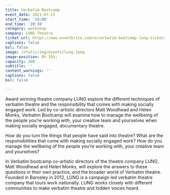 ```yaml
---
title: Verbatim Bootcamp
event_date: 2021-07-23
start_time: '19:00'
end_time: '20:30'
category: workshop
company: LUNG Theatre
ticket_url: https://www.eventbrite.com/e/verbatim-bootcamp-lung-tickets-161284336793
captions: false
bsl: false
image: /static/img/events/lung.jpeg
image-position: 0% 35%;
capacity: 100
subtitle: ''
content_warnings: ''
captions: false
bsl: false

---
```

Award winning theatre company LUNG explore the different techniques of verbatim theatre and the responsibility that comes with making socially engaged work. Led by co-artistic directors Matt Woodhead and Helen Monks, Verbatim Bootcamp will examine how to manage the wellbeing of the people you’re working with, your creative team and yourselves when making socially engaged, documentary theatre.

How do you turn the things that people have said into theatre? What are the responsibilities that come with making socially engaged work? How do you manage the wellbeing of the people you’re working with, your creative team and yourselves?

In Verbatim bootcamp co-artistic directors of the theatre company LUNG, Matt Woodhead and Helen Monks, will explore the answers to these questions in their own practice, and the broader world of Verbatim theatre. Founded in Barnsley in 2012, LUNG is a campaign led verbatim theatre company that tours work nationally. LUNG works closely with different communities to make verbatim theatre and hidden voices heard.